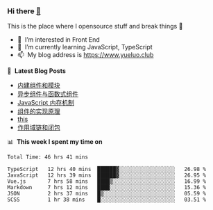 ### Hi there <a href="https://www.yueluo.club/"> 👋 </a>
This is the place where I opensource stuff and break things :rofl:

- 👀 &nbsp;I’m interested in Front End
- 🌱 &nbsp;I’m currently learning JavaScript, TypeScript
- 📫 &nbsp;My blog address is https://www.yueluo.club

📕 &nbsp;**Latest Blog Posts**

<!-- BLOG-POST-LIST:START -->
- [内建组件和模块](https://www.yueluo.club/detail?articleId=62deab0d397c3e0980cd8c29)
- [异步组件与函数式组件](https://www.yueluo.club/detail?articleId=62dbe5ec397c3e0980cd78f0)
- [JavaScript 内存机制](https://www.yueluo.club/detail?articleId=62daaf81397c3e0980cd6c7a)
- [组件的实现原理](https://www.yueluo.club/detail?articleId=62d96506397c3e0980cd6397)
- [this](https://www.yueluo.club/detail?articleId=62d7faa4397c3e0980cd534a)
- [作用域链和闭包](https://www.yueluo.club/detail?articleId=62d6b0b9397c3e0980cd47e7)
<!-- BLOG-POST-LIST:END -->

📊 &nbsp;**This week I spent my time on**

<!--START_SECTION:waka-->

```text
Total Time: 46 hrs 41 mins

TypeScript   12 hrs 40 mins  ██████▓░░░░░░░░░░░░░░░░░░   26.98 %
JavaScript   12 hrs 39 mins  ██████▓░░░░░░░░░░░░░░░░░░   26.95 %
Vue.js       7 hrs 58 mins   ████▒░░░░░░░░░░░░░░░░░░░░   16.99 %
Markdown     7 hrs 12 mins   ████░░░░░░░░░░░░░░░░░░░░░   15.36 %
JSON         2 hrs 37 mins   █▒░░░░░░░░░░░░░░░░░░░░░░░   05.59 %
SCSS         1 hr 38 mins    █░░░░░░░░░░░░░░░░░░░░░░░░   03.51 %
```

<!--END_SECTION:waka-->
